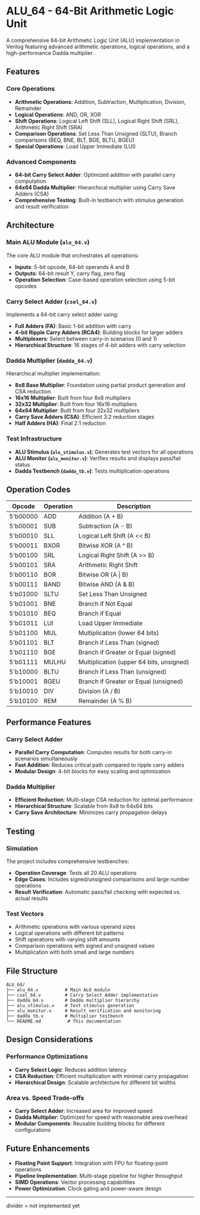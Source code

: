 # ALU_64 - 64-Bit Arithmetic Logic Unit

A comprehensive 64-bit Arithmetic Logic Unit (ALU) implementation in Verilog featuring advanced arithmetic operations, logical operations, and a high-performance Dadda multiplier.


## Features

### Core Operations
- **Arithmetic Operations**: Addition, Subtraction, Multiplication, Division, Remainder
- **Logical Operations**: AND, OR, XOR
- **Shift Operations**: Logical Left Shift (SLL), Logical Right Shift (SRL), Arithmetic Right Shift (SRA)
- **Comparison Operations**: Set Less Than Unsigned (SLTU), Branch comparisons (BEQ, BNE, BLT, BGE, BLTU, BGEU)
- **Special Operations**: Load Upper Immediate (LUI)

### Advanced Components
- **64-bit Carry Select Adder**: Optimized addition with parallel carry computation
- **64x64 Dadda Multiplier**: Hierarchical multiplier using Carry Save Adders (CSA)
- **Comprehensive Testing**: Built-in testbench with stimulus generation and result verification

## Architecture

### Main ALU Module (`alu_64.v`)
The core ALU module that orchestrates all operations:
- **Inputs**: 5-bit opcode, 64-bit operands A and B
- **Outputs**: 64-bit result Y, carry flag, zero flag
- **Operation Selection**: Case-based operation selection using 5-bit opcodes

### Carry Select Adder (`csel_64.v`)
Implements a 64-bit carry select adder using:
- **Full Adders (FA)**: Basic 1-bit addition with carry
- **4-bit Ripple Carry Adders (RCA4)**: Building blocks for larger adders
- **Multiplexers**: Select between carry-in scenarios (0 and 1)
- **Hierarchical Structure**: 16 stages of 4-bit adders with carry selection

### Dadda Multiplier (`dadda_64.v`)
Hierarchical multiplier implementation:
- **8x8 Base Multiplier**: Foundation using partial product generation and CSA reduction
- **16x16 Multiplier**: Built from four 8x8 multipliers
- **32x32 Multiplier**: Built from four 16x16 multipliers  
- **64x64 Multiplier**: Built from four 32x32 multipliers
- **Carry Save Adders (CSA)**: Efficient 3:2 reduction stages
- **Half Adders (HA)**: Final 2:1 reduction

### Test Infrastructure
- **ALU Stimulus (`alu_stimulus.v`)**: Generates test vectors for all operations
- **ALU Monitor (`alu_monitor.v`)**: Verifies results and displays pass/fail status
- **Dadda Testbench (`dadda_tb.v`)**: Tests multiplication operations

## Operation Codes

| Opcode | Operation | Description |
|--------|-----------|-------------|
| 5'b00000 | ADD | Addition (A + B) |
| 5'b00001 | SUB | Subtraction (A - B) |
| 5'b00010 | SLL | Logical Left Shift (A << B) |
| 5'b00011 | BXOR | Bitwise XOR (A ^ B) |
| 5'b00100 | SRL | Logical Right Shift (A >> B) |
| 5'b00101 | SRA | Arithmetic Right Shift |
| 5'b00110 | BOR | Bitwise OR (A \| B) |
| 5'b00111 | BAND | Bitwise AND (A & B) |
| 5'b01000 | SLTU | Set Less Than Unsigned |
| 5'b01001 | BNE | Branch if Not Equal |
| 5'b01010 | BEQ | Branch if Equal |
| 5'b01011 | LUI | Load Upper Immediate |
| 5'b01100 | MUL | Multiplication (lower 64 bits) |
| 5'b01101 | BLT | Branch if Less Than (signed) |
| 5'b01110 | BGE | Branch if Greater or Equal (signed) |
| 5'b01111 | MULHU | Multiplication (upper 64 bits, unsigned) |
| 5'b10000 | BLTU | Branch if Less Than (unsigned) |
| 5'b10001 | BGEU | Branch if Greater or Equal (unsigned) |
| 5'b10010 | DIV | Division (A / B) |
| 5'b10100 | REM | Remainder (A % B) |

## Performance Features

### Carry Select Adder
- **Parallel Carry Computation**: Computes results for both carry-in scenarios simultaneously
- **Fast Addition**: Reduces critical path compared to ripple carry adders
- **Modular Design**: 4-bit blocks for easy scaling and optimization

### Dadda Multiplier
- **Efficient Reduction**: Multi-stage CSA reduction for optimal performance
- **Hierarchical Structure**: Scalable from 8x8 to 64x64 bits
- **Carry Save Architecture**: Minimizes carry propagation delays

## Testing

### Simulation
The project includes comprehensive testbenches:
- **Operation Coverage**: Tests all 20 ALU operations
- **Edge Cases**: Includes signed/unsigned comparisons and large number operations
- **Result Verification**: Automatic pass/fail checking with expected vs. actual results

### Test Vectors
- Arithmetic operations with various operand sizes
- Logical operations with different bit patterns
- Shift operations with varying shift amounts
- Comparison operations with signed and unsigned values
- Multiplication with both small and large numbers

## File Structure

```
ALU_64/
├── alu_64.v          # Main ALU module
├── csel_64.v         # Carry Select Adder implementation
├── dadda_64.v        # Dadda multiplier hierarchy
├── alu_stimulus.v    # Test stimulus generation
├── alu_monitor.v     # Result verification and monitoring
├── dadda_tb.v        # Multiplier testbench
└── README.md          # This documentation
```


## Design Considerations

### Performance Optimizations
- **Carry Select Logic**: Reduces addition latency
- **CSA Reduction**: Efficient multiplication with minimal carry propagation
- **Hierarchical Design**: Scalable architecture for different bit widths

### Area vs. Speed Trade-offs
- **Carry Select Adder**: Increased area for improved speed
- **Dadda Multiplier**: Optimized for speed with reasonable area overhead
- **Modular Components**: Reusable building blocks for different configurations

## Future Enhancements

- **Floating Point Support**: Integration with FPU for floating-point operations
- **Pipeline Implementation**: Multi-stage pipeline for higher throughput
- **SIMD Operations**: Vector processing capabilities
- **Power Optimization**: Clock gating and power-aware design



---


divider = not implemented yet
